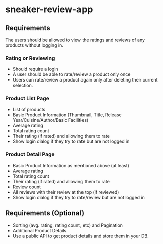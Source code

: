# sneaker-review-app
## Requirements
The users should be allowed to view the ratings and reviews of any products without logging in.
### Rating or Reviewing
 - Should require a login
 - A user should be able to rate/review a product only once
 - Users can rate/review a product again only after deleting their current selection.
### Product List Page
 - List of products
 - Basic Product Information (Thumbnail, Title, Release Year/Cuisine/Author/Basic Facilities)
 - Average rating
 - Total rating count
 - Their rating (if rated) and allowing them to rate
 - Show login dialog if they try to rate but are not logged in
### Product Detail Page
 - Basic Product Information as mentioned above (at least)
 - Average rating
 - Total rating count
 - Their rating (if rated) and allowing them to rate
 - Review count
 - All reviews with their review at the top (if reviewed)
 - Show login dialog if they try to rate/review but are not logged in
## Requirements (Optional)
 - Sorting (avg. rating, rating count, etc) and Pagination
 - Additional Product Details.
 - Use a public API to get product details and store them in your DB.
